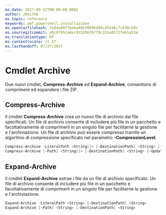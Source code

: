 ```yaml
---
ms.date: 2017-06-12T00:00:00.000Z
author: JKeithB
ms.topic: reference
keywords: wmf,powershell,installazione
ms.openlocfilehash: 7ad4a00f7beba0de70696d88cd5448c7c638c50c
ms.sourcegitcommit: a5c0795ca6ec9332967bff9c151a8572feb1a53a
ms.translationtype: HT
ms.contentlocale: it-IT
ms.lasthandoff: 07/27/2017
---
```

# <a name="archive-cmdlets"></a>Cmdlet Archive

Due nuovi cmdlet, **Compress-Archive** ed **Expand-Archive**, consentono di comprimere ed espandere i file ZIP.

## <a name="compress-archive"></a>Compress-Archive
Il cmdlet **Compress-Archive** crea un nuovo file di archivio dai file specificati. Un file di archivio consente di includere più file in un pacchetto e facoltativamente di comprimerli in un singolo file per facilitarne la gestione e l'archiviazione. Un file di archivio può essere compresso tramite un algoritmo di compressione specificato nel parametro **-CompressionLevel**.
```powershell
Compress-Archive -LiteralPath <String[]> [-DestinationPath] <String> [-Update] [-CompressionLevel <Microsoft.PowerShell.Commands.CompressionLevel>] 
Compress-Archive [-Path] <String[]> [-DestinationPath] <String> [-Update] [-CompressionLevel <Microsoft.PowerShell.Commands.CompressionLevel>]
```

## <a name="expand-archive"></a>Expand-Archive
Il cmdlet **Expand-Archive** estrae i file da un file di archivio specificato. Un file di archivio consente di includere più file in un pacchetto e facoltativamente di comprimerli in un singolo file per facilitarne la gestione e l'archiviazione.
```powershell
Expand-Archive -LiteralPath <String> [-DestinationPath] <String>
Expand-Archive [-Path] <String> [-DestinationPath] <String>
```

